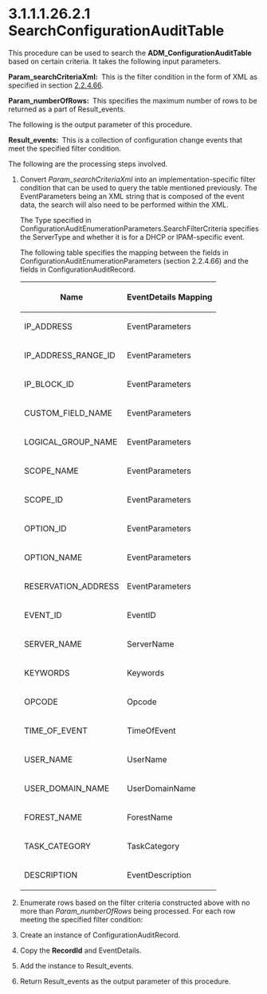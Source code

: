<html dir="LTR" xmlns:mshelp="http://msdn.microsoft.com/mshelp" xmlns:ddue="http://ddue.schemas.microsoft.com/authoring/2003/5" xmlns:xlink="http://www.w3.org/1999/xlink" xmlns:tool="http://www.microsoft.com/tooltip">
 <body>
 <div id="header">
 <h1 class="heading">3.1.1.1.26.2.1 SearchConfigurationAuditTable</h1>
 </div>
 <div id="mainSection">
 <div id="mainBody">
 <div id="allHistory" class="saveHistory"></div>
 <div id="sectionSection0" class="section" name="collapseableSection">
 

<p>This procedure can be used to search the <b>ADM_ConfigurationAuditTable</b>
based on certain criteria. It takes the following input parameters.</p>

<p><b>Param_searchCriteriaXml: </b> This is the filter
condition in the form of XML as specified in section <a href="dcfe4308-d75f-44bc-a59c-f84b687895d8.md">2.2.4.66</a>.</p>

<p><b>Param_numberOfRows: </b> This specifies the
maximum number of rows to be returned as a part of Result_events.</p>

<p>The following is the output parameter of this procedure.</p>

<p><b>Result_events: </b> This is a collection of
configuration change events that meet the specified filter condition.</p>

<p>The following are the processing steps involved.</p>

<ol><li><p><span> </span>Convert <i>Param_searchCriteriaXml</i>
into an implementation-specific filter condition that can be used to query the
table mentioned previously. The EventParameters being an XML string that is composed
of the event data, the search will also need to be performed within the XML. </p>

<p>The Type specified in
ConfigurationAuditEnumerationParameters.SearchFilterCriteria specifies the
ServerType and whether it is for a DHCP or IPAM-specific event. </p>

<p>The following table specifies the
mapping between the fields in ConfigurationAuditEnumerationParameters (section
2.2.4.66) and the fields in ConfigurationAuditRecord. </p>

<table>
 <thead>
 <tr>
 <th>
 <p>Name</p>
 </th>
 <th>
 <p>EventDetails Mapping</p>
 </th>
 </tr>
 </thead>
 <tr>
 <td>
 <p>IP_ADDRESS</p>
 </td>
 <td>
 <p>EventParameters</p>
 </td>
 </tr>
 <tr>
 <td>
 <p>IP_ADDRESS_RANGE_ID</p>
 </td>
 <td>
 <p>EventParameters</p>
 </td>
 </tr>
 <tr>
 <td>
 <p>IP_BLOCK_ID</p>
 </td>
 <td>
 <p>EventParameters</p>
 </td>
 </tr>
 <tr>
 <td>
 <p>CUSTOM_FIELD_NAME</p>
 </td>
 <td>
 <p>EventParameters</p>
 </td>
 </tr>
 <tr>
 <td>
 <p>LOGICAL_GROUP_NAME</p>
 </td>
 <td>
 <p>EventParameters</p>
 </td>
 </tr>
 <tr>
 <td>
 <p>SCOPE_NAME</p>
 </td>
 <td>
 <p>EventParameters</p>
 </td>
 </tr>
 <tr>
 <td>
 <p>SCOPE_ID</p>
 </td>
 <td>
 <p>EventParameters</p>
 </td>
 </tr>
 <tr>
 <td>
 <p>OPTION_ID</p>
 </td>
 <td>
 <p>EventParameters</p>
 </td>
 </tr>
 <tr>
 <td>
 <p>OPTION_NAME</p>
 </td>
 <td>
 <p>EventParameters</p>
 </td>
 </tr>
 <tr>
 <td>
 <p>RESERVATION_ADDRESS</p>
 </td>
 <td>
 <p>EventParameters</p>
 </td>
 </tr>
 <tr>
 <td>
 <p>EVENT_ID</p>
 </td>
 <td>
 <p>EventID</p>
 </td>
 </tr>
 <tr>
 <td>
 <p>SERVER_NAME</p>
 </td>
 <td>
 <p>ServerName</p>
 </td>
 </tr>
 <tr>
 <td>
 <p>KEYWORDS</p>
 </td>
 <td>
 <p>Keywords</p>
 </td>
 </tr>
 <tr>
 <td>
 <p>OPCODE</p>
 </td>
 <td>
 <p>Opcode</p>
 </td>
 </tr>
 <tr>
 <td>
 <p>TIME_OF_EVENT</p>
 </td>
 <td>
 <p>TimeOfEvent</p>
 </td>
 </tr>
 <tr>
 <td>
 <p>USER_NAME</p>
 </td>
 <td>
 <p>UserName</p>
 </td>
 </tr>
 <tr>
 <td>
 <p>USER_DOMAIN_NAME</p>
 </td>
 <td>
 <p>UserDomainName</p>
 </td>
 </tr>
 <tr>
 <td>
 <p>FOREST_NAME</p>
 </td>
 <td>
 <p>ForestName</p>
 </td>
 </tr>
 <tr>
 <td>
 <p>TASK_CATEGORY</p>
 </td>
 <td>
 <p>TaskCategory</p>
 </td>
 </tr>
 <tr>
 <td>
 <p>DESCRIPTION</p>
 </td>
 <td>
 <p>EventDescription</p>
 </td>
 </tr>
</table>

</li><li><p><span> </span>Enumerate rows
based on the filter criteria constructed above with no more than <i>Param_numberOfRows</i>
being processed. For each row meeting the specified filter condition: </p>

</li><li><p><span> </span>Create an
instance of ConfigurationAuditRecord.</p>

</li><li><p><span> </span>Copy the <b>RecordId</b>
and EventDetails.</p>

</li><li><p><span> </span>Add the instance
to Result_events. </p>

</li><li><p><span> </span>Return
Result_events as the output parameter of this procedure.</p>

</li></ol>
 </div>
 </div>
 </div>
 </body>
</html>